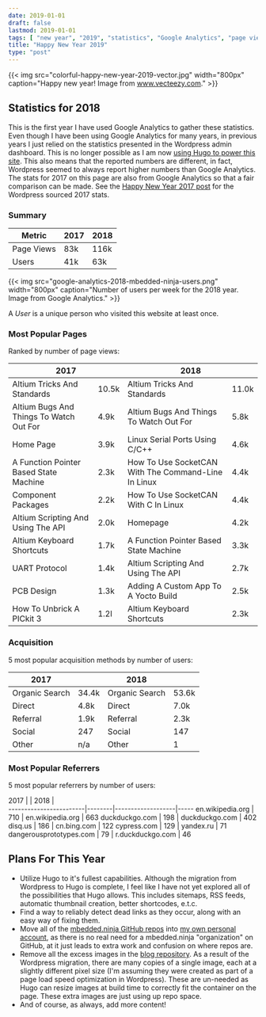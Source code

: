 ```yaml
---
date: 2019-01-01
draft: false
lastmod: 2019-01-01
tags: [ "new year", "2019", "statistics", "Google Analytics", "page view", "user", "referral", "acquisition", "Wordpress", "Hugo", "GitHub", "blog" ]
title: "Happy New Year 2019"
type: "post"
---
```


{{< img src="colorful-happy-new-year-2019-vector.jpg" width="800px" caption="Happy new year! Image from www.vecteezy.com." >}}

## Statistics for 2018

This is the first year I have used Google Analytics to gather these statistics. Even though I have been using Google Analytics for many years, in previous years I just relied on the statistics presented in the Wordpress admin dashboard. This is no longer possible as I am now [using Hugo to power this site](/posts/updates/2018-12-15-site-migration-to-hugo-complete/). This also means that the reported numbers are different, in fact, Wordpress seemed to always report higher numbers than Google Analytics. The stats for 2017 on this page are also from Google Analytics so that a fair comparison can be made. See the [Happy New Year 2017 post](http://localhost:1313/posts/updates/2017-12-31-happy-new-year-2018/) for the Wordpress sourced 2017 stats.

### Summary

Metric      | 2017  | 2018 |
------------|-------|------|
Page Views  | 83k   | 116k |
Users       | 41k   | 63k  |

{{< img src="google-analytics-2018-mbedded-ninja-users.png" width="800px" caption="Number of users per week for the 2018 year. Image from Google Analytics." >}}

A _User_ is a unique person who visited this website at least once.

### Most Popular Pages

Ranked by number of page views:

<div class="table-wrapper">
<table>
    <thead>
        <tr>
            <th colspan="2">2017</th>
            <th colspan="2">2018</th>
        </tr>
    </thead>
    <tbody>
        <tr>
            <td>Altium Tricks And Standards</td>
            <td>10.5k</td>
            <td>Altium Tricks And Standards</td>
            <td>11.0k</td>
        </tr>
        <tr>
            <td>Altium Bugs And Things To Watch Out For</td>
            <td>4.9k</td>
            <td>Altium Bugs And Things To Watch Out For</td>
            <td>5.8k</td>
        </tr>
        <tr>
            <td>Home Page</td>
            <td>3.9k</td>
            <td>Linux Serial Ports Using C/C++</td>
            <td>4.6k</td>
        </tr>
        <tr>
            <td>A Function Pointer Based State Machine</td>
            <td>2.3k</td>
            <td>How To Use SocketCAN With The Command-Line In Linux</td>
            <td>4.4k</td>
        </tr>
        <tr>
            <td>Component Packages</td>
            <td>2.2k</td>
            <td>How To Use SocketCAN With C In Linux</td>
            <td>4.4k</td>
        </tr>
        <tr>
            <td>Altium Scripting And Using The API</td>
            <td>2.0k</td>
            <td>Homepage</td>
            <td>4.2k</td>
        </tr>
        <tr>
            <td>Altium Keyboard Shortcuts</td>
            <td>1.7k</td>
            <td>A Function Pointer Based State Machine</td>
            <td>3.3k</td>
        </tr>
        <tr>
            <td>UART Protocol</td>
            <td>1.4k</td>
            <td>Altium Scripting And Using The API</td>
            <td>2.7k</td>
        </tr>
        <tr>
            <td>PCB Design</td>
            <td>1.3k</td>
            <td>Adding A Custom App To A Yocto Build</td>
            <td>2.5k</td>
        </tr>
        <tr>
            <td>How To Unbrick A PICkit 3</td>
            <td>1.2l</td>
            <td>Altium Keyboard Shortcuts</td>
            <td>2.3k</td>
        </tr>
    </tbody>
</table>
</div>

### Acquisition

5 most popular acquisition methods by number of users:

2017            |       | 2018            |        |
----------------|-------|-----------------|--------|
Organic Search  | 34.4k | Organic Search  | 53.6k  |
Direct          | 4.8k  | Direct          | 7.0k   |
Referral        | 1.9k  | Referral        | 2.3k   |
Social          | 247   | Social          | 147    |
Other           | n/a   | Other           | 1      |

### Most Popular Referrers

5 most popular referrers by number of users:

2017                    |        | 2018              |     
------------------------|--------|-------------------|-----
en.wikipedia.org        | 710    | en.wikipedia.org  | 663
duckduckgo.com          | 198    | duckduckgo.com    | 402
disq.us                 | 186    | cn.bing.com       | 122
cypress.com             | 129    | yandex.ru         | 71
dangerousprototypes.com | 79     | r.duckduckgo.com  | 46

## Plans For This Year

* Utilize Hugo to it's fullest capabilities. Although the migration from Wordpress to Hugo is complete, I feel like I have not yet explored all of the possibilities that Hugo allows. This includes sitemaps, RSS feeds, automatic thumbnail creation, better shortcodes, e.t.c.
* Find a way to reliably detect dead links as they occur, along with an easy way of fixing them.
* Move all of the [mbedded.ninja GitHub repos](https://github.com/mbedded-ninja/) into [my own personal account](https://github.com/gbmhunter), as there is no real need for a mbedded.ninja "organization" on GitHub, at it just leads to extra work and confusion on where repos are.
* Remove all the excess images in the [blog repository](https://github.com/gbmhunter/blog/issues). As a result of the Wordpress migration, there are many copies of a single image, each at a slightly different pixel size (I'm assuming they were created as part of a page load speed optimization in Wordpress). These are un-needed as Hugo can resize images at build time to correctly fit the container on the page. These extra images are just using up repo space.
* And of course, as always, add more content!